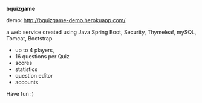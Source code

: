 **bquizgame**

demo: http://bquizgame-demo.herokuapp.com/

a web service created using Java Spring Boot, Security, Thymeleaf, mySQL, Tomcat, Bootstrap

- up to 4 players,
- 16 questions per Quiz
- scores
- statistics
- question editor
- accounts

Have fun :)
